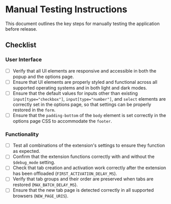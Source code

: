 # Manual Testing Instructions

This document outlines the key steps for manually testing the application before release.

## Checklist

### User Interface

* [ ] Verify that all UI elements are responsive and accessible in both the popup and the options page.
* [ ] Ensure that UI elements are properly styled and functional across all supported operating systems and in both light and dark modes.
* [ ] Ensure that the default values for inputs other than existing `input[type="checkbox"]`, `input[type="number"]`, and `select` elements are correctly set in the options page, so that settings can be properly restored in the `form`.
* [ ] Ensure that the `padding-bottom` of the `body` element is set correctly in the options page CSS to accommodate the `footer`.

### Functionality

* [ ] Test all combinations of the extension's settings to ensure they function as expected.
* [ ] Confirm that the extension functions correctly with and without the `$debug_mode` setting.
* [ ] Check that tab creation and activation work correctly after the extension has been offloaded (`FIRST_ACTIVATION_DELAY_MS`).
* [ ] Verify that tab groups and their order are preserved when tabs are restored (`MAX_BATCH_DELAY_MS`).
* [ ] Ensure that the new tab page is detected correctly in all supported browsers (`NEW_PAGE_URIS`).
